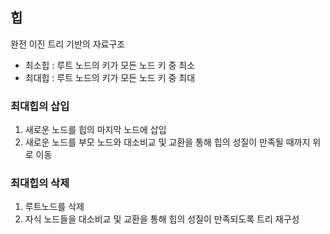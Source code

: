 ## 힙

완전 이진 트리 기반의 자료구조

- 최소힙 : 루트 노드의 키가 모든 노드 키 중 최소
- 최대힙 : 루트 노드의 키가 모든 노드 키 중 최대

### 최대힙의 삽입

1. 새로운 노드를 힙의 마지막 노드에 삽입
2. 새로운 노드를 부모 노드와 대소비교 및 교환을 통해 힙의 성질이 만족될 때까지 위로 이동

### 최대힙의 삭제
1. 루트노드를 삭제
2. 자식 노드들을 대소비교 및 교환을 통해 힙의 성질이 만족되도록 트리 재구성